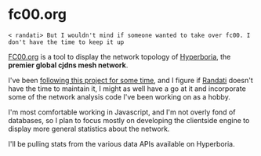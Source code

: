 # fc00.org

```IRC
< randati> But I wouldn't mind if someone wanted to take over fc00. I don't have the time to keep it up
```

[FC00.org](http://www.fc00.org) is a tool to display the network topology of [Hyperboria](https://projectmeshnet.org/), the **premier global cjdns mesh network**.

I've been [following this project for some time](http://transitiontech.ca/graph), and I figure if [Randati](https://github.com/Randati) doesn't have the time to maintain it, I might as well have a go at it and incorporate some of the network analysis code I've been working on as a hobby.

I'm most comfortable working in Javascript, and I'm not overly fond of databases, so I plan to focus mostly on developing the clientside engine to display more general statistics about the network.

I'll be pulling stats from the various data APIs available on Hyperboria.
